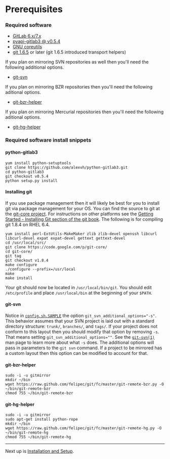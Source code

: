 # Prerequisites

### Required software

* [GitLab 6.x/7.x][gitlab]
* [pyapi-gitlab3 @ v0.5.4][python-gitlab3]
* [GNU coreutils][coreutils]
* [git 1.6.5][git] or later (git 1.6.5 introduced transport helpers)

If you plan on mirroring SVN repositories as well then you'll need the
following additional options.

* [git-svn][git-svn]

If you plan on mirroring BZR repositories then you'll need the following
aditional options.

* [git-bzr-helper][git-bzr]

If you plan on mirroring Mercurial repositories then you'll need the following
aditional options.

* [git-hg-helper][git-hg]

### Required software install snippets

#### python-gitlab3

    yum install python-setuptools
    git clone https://github.com/alexvh/python-gitlab3.git
    cd python-gitlab3
    git checkout v0.5.4
    python setup.py install


#### Installing git

If you use package management then it will likely be best for you to install git
via package management for your OS.  You can find the source to git at the
[git-core project][git-src].  For instructions on other platforms see the
[Getting Started - Installing Git section of the git book][git-guide].  The following is
for compiling git 1.8.4 on RHEL 6.4.

    yum install perl-ExtUtils-MakeMaker zlib zlib-devel openssh libcurl libcurl-devel expat expat-devel gettext gettext-devel
    cd /usr/local/src/
    git clone https://code.google.com/p/git-core/
    cd git-core/
    git tag
    git checkout v1.8.4
    make configure
    ./configure --prefix=/usr/local
    make
    make install

Your git should now be located in `/usr/local/bin/git`.  You should edit
`/etc/profile` and place `/usr/local/bin` at the beginning of your `$PATH`.

#### git-svn

Notice in [`config.sh.SAMPLE`](../config.sh.SAMPLE) the option
`git_svn_additional_options="-s"`.  This behavior assumes that your SVN project
is laid out with a standard directory structure: `trunk/`, `branches/`, and
`tags/`.  If your project does not conform to this layout then you should modify
that option by removing `-s`.  That means setting
`git_svn_additional_options=""`.   See the [`git-svn(1)`][git-svn] man page to
learn more about what `-s` does.  The additional options will pass in parameters
to the `git svn` command.  If a project to be mirrored has a custom layout then
this option can be modified to account for that.

#### git-bzr-helper

    sudo -i -u gitmirror
    mkdir ~/bin
    wget https://raw.github.com/felipec/git/fc/master/git-remote-bzr.py -O ~/bin/git-remote-bzr
    chmod 755 ~/bin/git-remote-bzr

#### git-hg-helper

    sudo -i -u gitmirror
    sudo apt-get install python-rope
    mkdir ~/bin
    wget https://raw.github.com/felipec/git/fc/master/git-remote-hg.py -O ~/bin/git-remote-hg
    chmod 755 ~/bin/git-remote-hg

---
Next up is [Installation and Setup](installation.md).

[coreutils]: http://www.gnu.org/software/coreutils/
[git-bzr]: https://github.com/felipec/git/wiki/git-remote-bzr
[git-guide]: http://git-scm.com/book/en/Getting-Started-Installing-Git
[git-hg]: https://github.com/felipec/git/wiki/git-remote-hg
[git]: http://git-scm.com/
[gitlab]: https://about.gitlab.com/
[git-src]: http://code.google.com/p/git-core/
[git-svn]: https://www.kernel.org/pub/software/scm/git/docs/git-svn.html
[python-gitlab3]: https://github.com/alexvh/python-gitlab3
